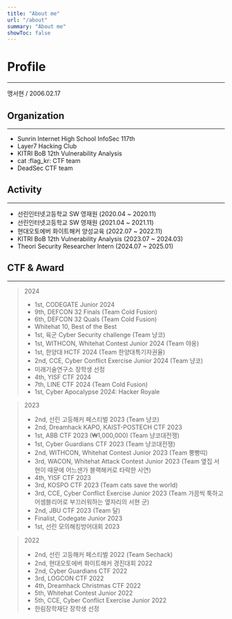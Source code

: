 ```yaml
---
title: "About me"
url: "/about"
summary: "About me"
showToc: false
---
```


# Profile
---
맹서현 / 2006.02.17
## Organization
---
- Sunrin Internet High School InfoSec 117th
- Layer7 Hacking Club
- KITRI BoB 12th Vulnerability Analysis 
- cat :flag_kr: CTF team
- DeadSec CTF team

## Activity
---
- 선린인터넷고등학교 SW 영재원 (2020.04 ~ 2020.11)
- 선린인터넷고등학교 SW 영재원 (2021.04 ~ 2021.11)
- 현대오토에버 화이트해커 양성교육 (2022.07 ~ 2022.11)
- KITRI BoB 12th Vulnerability Analysis (2023.07 ~ 2024.03)
- Theori Security Researcher Intern (2024.07 ~ 2025.01)

## CTF & Award
---
> 2024
> - 1st, CODEGATE Junior 2024
> - 9th, DEFCON 32 Finals (Team Cold Fusion)
> - 6th, DEFCON 32 Quals (Team Cold Fusion)
> - Whitehat 10, Best of the Best
> - 1st, 육군 Cyber Security challenge (Team 냥코)
> - 1st, WITHCON, Whitehat Contest Junior 2024 (Team 야옹)
> - 1st, 한양대 HCTF 2024 (Team 한양대특기자권율)
> - 2nd, CCE, Cyber Conflict Exercise Junior 2024 (Team 냥코)
> - 미래기술연구소 장학생 선정 
> - 4th, YISF CTF 2024 
> - 7th, LINE CTF 2024 (Team Cold Fusion)
> - 1st, Cyber Apocalypse 2024: Hacker Royale

> 2023
> - 2nd, 선린 고등해커 페스티벌 2023 (Team 냥코)
> - 2nd, Dreamhack KAPO, KAIST-POSTECH CTF 2023
> - 1st, ABB CTF 2023 (₩1,000,000) (Team 냥코대전쟁)
> - 1st, Cyber Guardians CTF 2023 (Team 냥코대전쟁)
> - 2nd, WITHCON, Whitehat Contest Junior 2023 (Team 뿡빵띠)
> - 3rd, WACON, Whitehat Attack Contest Junior 2023 (Team 옆집 서현이 때문에 어느샌가 블랙해커로 타락한 사연)
> - 4th, YISF CTF 2023 
> - 3rd, KOSPO CTF 2023 (Team cats save the world)
> - 3rd, CCE, Cyber Conflict Exercise Junior 2023 (Team 가끔씩 툭하고 어셈블리어로 부끄러워하는 옆자리의 서현 군)
> - 2nd, JBU CTF 2023 (Team 달)
> - Finalist, Codegate Junior 2023
> - 1st, 선린 모의해킹방어대회 2023

> 2022
> - 2nd, 선린 고등해커 페스티벌 2022 (Team Sechack)
> - 2nd, 현대오토에버 화이트해커 경진대회 2022
> - 2nd, Cyber Guardians CTF 2022
> - 3rd, LOGCON CTF 2022
> - 4th, Dreamhack Christmas CTF 2022
> - 5th, Whitehat Contest Junior 2022
> - 5th, CCE, Cyber Conflict Exercise Junior 2022
> - 한림장학재단 장학생 선정 
